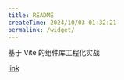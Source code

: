 ```yaml
---
title: README
createTime: 2024/10/03 01:32:21
permalink: /widget/
---
```


基于 Vite 的组件库工程化实战

[link](https://www.yuque.com/mqxu/aivxio/dqfluriq2t47c2fb)
